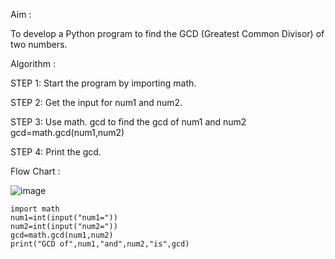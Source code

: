 Aim :

To develop a Python program to find the GCD (Greatest Common Divisor) of two numbers.



Algorithm :

STEP 1: Start the program by importing math.

STEP 2: Get the input for num1 and num2.

STEP 3: Use math. gcd to find the gcd of num1 and num2 gcd=math.gcd(num1,num2)

STEP 4: Print the gcd.



Flow Chart :

﻿![image](https://github.com/user-attachments/assets/8bf83ebc-5526-4266-80cb-13b4dffd0644)



    import math
    num1=int(input("num1="))
    num2=int(input("num2="))
    gcd=math.gcd(num1,num2)
    print("GCD of",num1,"and",num2,"is",gcd)
